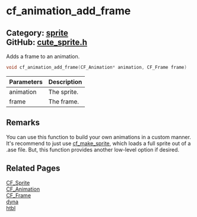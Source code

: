 [//]: # (This file is automatically generated by Cute Framework's docs parser.)
[//]: # (Do not edit this file by hand!)
[//]: # (See: https://github.com/RandyGaul/cute_framework/blob/master/samples/docs_parser.cpp)
[](../header.md ':include')

# cf_animation_add_frame

Category: [sprite](/api_reference?id=sprite)  
GitHub: [cute_sprite.h](https://github.com/RandyGaul/cute_framework/blob/master/include/cute_sprite.h)  
---

Adds a frame to an animation.

```cpp
void cf_animation_add_frame(CF_Animation* animation, CF_Frame frame)
```

Parameters | Description
--- | ---
animation | The sprite.
frame | The frame.

## Remarks

You can use this function to build your own animations in a custom manner. It's recommend to just use [cf_make_sprite](/sprite/cf_make_sprite.md), which
loads a full sprite out of a .ase file. But, this function provides another low-level option if desired.

## Related Pages

[CF_Sprite](/sprite/cf_sprite.md)  
[CF_Animation](/sprite/cf_animation.md)  
[CF_Frame](/sprite/cf_frame.md)  
[dyna](/array/dyna.md)  
[htbl](/hash/htbl.md)  

